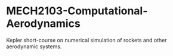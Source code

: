# MECH2103-Computational-Aerodynamics
Kepler short-course on numerical simulation of rockets and other aerodynamic systems.
